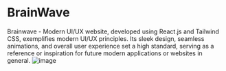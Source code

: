 # BrainWave
Brainwave - Modern UI/UX website, developed using React.js and Tailwind CSS, exemplifies modern UI/UX principles. Its sleek design, seamless animations, and overall user experience set a high standard, serving as a reference or inspiration for future modern applications or websites in general.
![image](https://github.com/user-attachments/assets/80f1f18e-352b-4fb2-ab2e-041fd580f01e)
